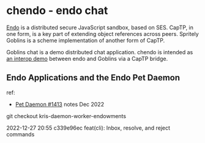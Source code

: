 # chendo - endo chat

[Endo][endo] is a distributed secure JavaScript sandbox, based on SES.
CapTP, in one form, is a key part of extending object
references across peers. Spritely Goblins is a scheme implementation
of another form of CapTP.

Goblins chat is a demo distributed chat application.
chendo is intended as [an interop demo][6] between endo and Goblins
via a CapTP bridge.

[endo]: https://github.com/endojs/endo
[6]: https://github.com/ocapn/ocapn/issues/6

## Endo Applications and the Endo Pet Daemon

ref:

- [Pet Daemon #1413](https://github.com/endojs/endo/pull/1413) notes Dec 2022

git checkout kris-daemon-worker-endowments

2022-12-27 20:55 c339e96ec feat(cli): Inbox, resolve, and reject commands

